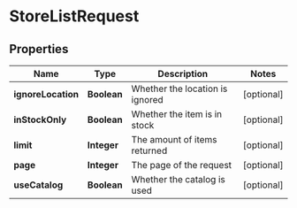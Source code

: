 
# StoreListRequest

## Properties
Name | Type | Description | Notes
------------ | ------------- | ------------- | -------------
**ignoreLocation** | **Boolean** | Whether the location is ignored |  [optional]
**inStockOnly** | **Boolean** | Whether the item is in stock |  [optional]
**limit** | **Integer** | The amount of items returned |  [optional]
**page** | **Integer** | The page of the request |  [optional]
**useCatalog** | **Boolean** | Whether the catalog is used |  [optional]




